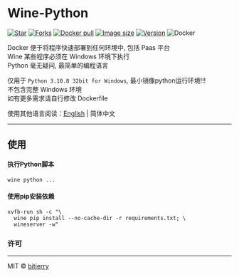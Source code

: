 # Wine-Python

[![Star](https://img.shields.io/github/stars/bitjerry/wine-python?logo=github&style=flat-square)](https://github.com/bitjerry/wine-python)
[![Forks](https://img.shields.io/github/forks/bitjerry/wine-python?logo=github&style=flat-square)](https://github.com/bitjerry/wine-python)
[![Docker pull](https://img.shields.io/docker/pulls/idiotdocker/winepy?logo=docker&style=flat-square)](https://hub.docker.com/r/idiotdocker/winepy)
[![Image size](https://img.shields.io/docker/image-size/idiotdocker/winepy?logo=docker&style=flat-square)](https://hub.docker.com/r/idiotdocker/winepy)
[![Version](https://img.shields.io/docker/v/idiotdocker/winepy?logo=docker&style=flat-square)](https://hub.docker.com/r/idiotdocker/winepy)
![Docker](https://img.shields.io/github/license/bitjerry/wine-python?style=flat-square)  

Docker 便于将程序快速部署到任何环境中, 包括 Paas 平台  
Wine 某些程序必须在 Windows 环境下执行  
Python 毫无疑问, 最简单的编程语言  

仅用于 `Python 3.10.8 32bit for Windows`, 最小镜像python运行环境!!!  
不包含完整 Windows 环境  
如有更多需求请自行修改 Dockerfile

使用其他语言阅读：[English](./README.md) | 简体中文

---


## 使用

#### 执行Python脚本
```shell
wine python ...
```

#### 使用pip安装依赖
```shell
xvfb-run sh -c "\
  wine pip install --no-cache-dir -r requirements.txt; \
  wineserver -w"
```

### 许可

---
MIT © [bitjerry](./LICENSE)
